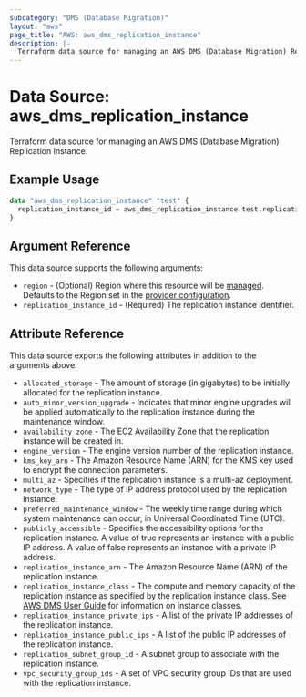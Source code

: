 ```yaml
---
subcategory: "DMS (Database Migration)"
layout: "aws"
page_title: "AWS: aws_dms_replication_instance"
description: |-
  Terraform data source for managing an AWS DMS (Database Migration) Replication Instance.
---
```


# Data Source: aws_dms_replication_instance

Terraform data source for managing an AWS DMS (Database Migration) Replication Instance.

## Example Usage

```terraform
data "aws_dms_replication_instance" "test" {
  replication_instance_id = aws_dms_replication_instance.test.replication_instance_id
}
```

## Argument Reference

This data source supports the following arguments:

* `region` - (Optional) Region where this resource will be [managed](https://docs.aws.amazon.com/general/latest/gr/rande.html#regional-endpoints). Defaults to the Region set in the [provider configuration](https://registry.terraform.io/providers/hashicorp/aws/latest/docs#aws-configuration-reference).
* `replication_instance_id` - (Required) The replication instance identifier.

## Attribute Reference

This data source exports the following attributes in addition to the arguments above:

* `allocated_storage` - The amount of storage (in gigabytes) to be initially allocated for the replication instance.
* `auto_minor_version_upgrade` - Indicates that minor engine upgrades will be applied automatically to the replication instance during the maintenance window.
* `availability_zone` - The EC2 Availability Zone that the replication instance will be created in.
* `engine_version` - The engine version number of the replication instance.
* `kms_key_arn` - The Amazon Resource Name (ARN) for the KMS key used to encrypt the connection parameters.
* `multi_az` - Specifies if the replication instance is a multi-az deployment.
* `network_type` - The type of IP address protocol used by the replication instance.
* `preferred_maintenance_window` - The weekly time range during which system maintenance can occur, in Universal Coordinated Time (UTC).
* `publicly_accessible` - Specifies the accessibility options for the replication instance. A value of true represents an instance with a public IP address. A value of false represents an instance with a private IP address.
* `replication_instance_arn` - The Amazon Resource Name (ARN) of the replication instance.
* `replication_instance_class` - The compute and memory capacity of the replication instance as specified by the replication instance class. See [AWS DMS User Guide](https://docs.aws.amazon.com/dms/latest/userguide/CHAP_ReplicationInstance.Types.html) for information on instance classes.
* `replication_instance_private_ips` - A list of the private IP addresses of the replication instance.
* `replication_instance_public_ips` - A list of the public IP addresses of the replication instance.
* `replication_subnet_group_id` - A subnet group to associate with the replication instance.
* `vpc_security_group_ids` - A set of VPC security group IDs that are used with the replication instance.
